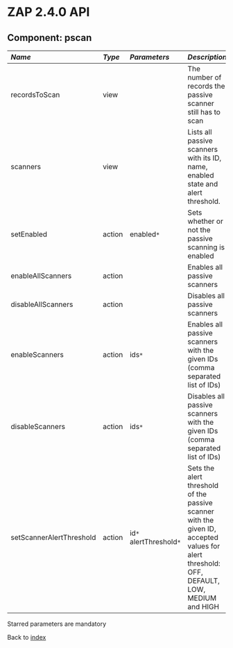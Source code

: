 # ZAP 2.4.0 API
## Component: pscan
| _Name_ | _Type_ | _Parameters_ | _Description_ |
|:-------|:-------|:-------------|:--------------|
| recordsToScan| view   |              | The number of records the passive scanner still has to scan |
| scanners| view   |              | Lists all passive scanners with its ID, name, enabled state and alert threshold. |
| setEnabled| action | enabled`*`   | Sets whether or not the passive scanning is enabled |
| enableAllScanners| action |              | Enables all passive scanners |
| disableAllScanners| action |              | Disables all passive scanners |
| enableScanners| action | ids`*`       | Enables all passive scanners with the given IDs (comma separated list of IDs) |
| disableScanners| action | ids`*`       | Disables all passive scanners with the given IDs (comma separated list of IDs) |
| setScannerAlertThreshold| action | id`*` alertThreshold`*`  | Sets the alert threshold of the passive scanner with the given ID, accepted values for alert threshold: OFF, DEFAULT, LOW, MEDIUM and HIGH |

Starred parameters are mandatory

Back to [index](ApiGen_Index)
